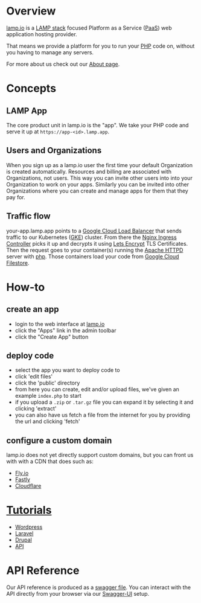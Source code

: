# Overview

[lamp.io](https://www.lamp.io) is a [LAMP stack](https://en.wikipedia.org/wiki/LAMP_(software_bundle)) focused Platform as a Service
([PaaS](https://azure.microsoft.com/en-us/overview/what-is-paas/)) web application hosting provider. 

That means we provide a platform for you to run your [PHP](http://www.php.net/) code on, without you having to manage any servers.

For more about us check out our [About page](https://www.lamp.io/about).

# Concepts

## LAMP App
The core product unit in lamp.io is the "app". 
We take your PHP code and serve it up at `https://app-<id>.lamp.app`.

## Users and Organizations
When you sign up as a lamp.io user the first time your default Organization is created automatically.
Resources and billing are associated with Organizations, not users.
This way you can invite other users into into your Organization to work on your apps.
Similarly you can be invited into other Organizations where you can create and manage apps for them that they pay for.

## Traffic flow
your-app.lamp.app points to a [Google Cloud Load Balancer](https://cloud.google.com/load-balancing/) that sends traffic to our
Kubernetes ([GKE](https://cloud.google.com/kubernetes-engine/)) cluster. 
From there the [Nginx Ingress Controller](https://github.com/kubernetes/ingress-nginx) picks it up and decrypts it using 
[Lets Encrypt](https://letsencrypt.org/) TLS Certificates. 
Then the request goes to your container(s) running the [Apache HTTPD](https://httpd.apache.org/) server with 
[php](https://hub.docker.com/_/php/).
Those containers load your code from [Google Cloud Filestore](https://cloud.google.com/filestore/).

# How-to
## create an app
- login to the web interface at [lamp.io](https://www.lamp.io/)
- click the "Apps" link in the admin toolbar
- click the "Create App" button

## deploy code
- select the app you want to deploy code to
- click 'edit files'
- click the 'public' directory
- from here you can create, edit and/or upload files, we've given an example `index.php` to start
- if you upload a `.zip` or `.tar.gz` file you can expand it by selecting it and clicking 'extract'
- you can also have us fetch a file from the internet for you by providing the url and clicking 'fetch'

## configure a custom domain
lamp.io does not yet directly support custom domains, but you can front us with with a CDN that does such as:
- [Fly.io](/tutorials/flyio/)
- [Fastly](/tutorials/fastly/)
- [Cloudflare](/tutorials/cloudflare/)

# [Tutorials](/tutorials/)
- [Wordpress](/tutorials/wordpress/)
- [Laravel](/tutorials/laravel/)
- [Drupal](/tutorials/drupal/)
- [API](/tutorials/api/)

# API Reference
Our API reference is produced as a [swagger file](https://api.lamp.io/static/swagger.json). 
You can interact with the API directly from your browser via our [Swagger-UI](https://www.lamp.io/api) setup.

